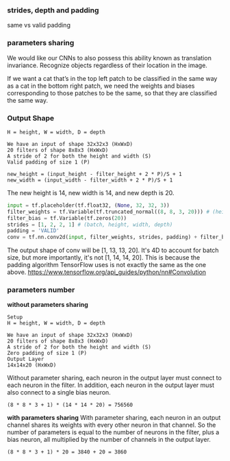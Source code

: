 ### strides, depth and padding

same vs valid padding


### parameters sharing
 We would like our CNNs to also possess this ability known as translation invariance. 
 Recognize objects regardless of their location in the image.
 
 If we want a cat that’s in the top left patch to be classified in the same way as a cat in the bottom right patch, 
 we need the weights and biases corresponding to those patches to be the same, so that they are classified the same way.
 
### Output Shape
```
H = height, W = width, D = depth

We have an input of shape 32x32x3 (HxWxD)
20 filters of shape 8x8x3 (HxWxD)
A stride of 2 for both the height and width (S)
Valid padding of size 1 (P)
```

```
new_height = (input_height - filter_height + 2 * P)/S + 1
new_width = (input_width - filter_width + 2 * P)/S + 1
```
The new height is 14, new width is 14, and new depth is 20.
```python
input = tf.placeholder(tf.float32, (None, 32, 32, 3))
filter_weights = tf.Variable(tf.truncated_normal((8, 8, 3, 20))) # (height, width, input_depth, output_depth)
filter_bias = tf.Variable(tf.zeros(20))
strides = [1, 2, 2, 1] # (batch, height, width, depth)
padding = 'VALID'
conv = tf.nn.conv2d(input, filter_weights, strides, padding) + filter_bias
```
The output shape of conv will be [1, 13, 13, 20]. 
It's 4D to account for batch size, but more importantly, it's not [1, 14, 14, 20]. 
This is because the padding algorithm TensorFlow uses is not exactly the same as the one above.
https://www.tensorflow.org/api_guides/python/nn#Convolution


### parameters number
**without parameters sharing**
```
Setup
H = height, W = width, D = depth

We have an input of shape 32x32x3 (HxWxD)
20 filters of shape 8x8x3 (HxWxD)
A stride of 2 for both the height and width (S)
Zero padding of size 1 (P)
Output Layer
14x14x20 (HxWxD)
```
Without parameter sharing, each neuron in the output layer must connect to each neuron in the filter. 
In addition, each neuron in the output layer must also connect to a single bias neuron.
```
(8 * 8 * 3 + 1) * (14 * 14 * 20) = 756560
```

**with parameters sharing**
With parameter sharing, each neuron in an output channel shares its weights with every other neuron in that channel. 
So the number of parameters is equal to the number of neurons in the filter, plus a bias neuron, 
all multiplied by the number of channels in the output layer.
```
(8 * 8 * 3 + 1) * 20 = 3840 + 20 = 3860
```

